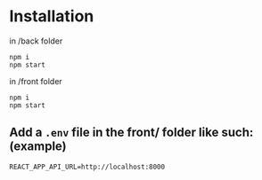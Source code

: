 # Installation

in /back folder

```
npm i
npm start
```

in /front folder

```
npm i
npm start
```

## Add a `.env` file in the front/ folder like such: (example)

```
REACT_APP_API_URL=http://localhost:8000
```
